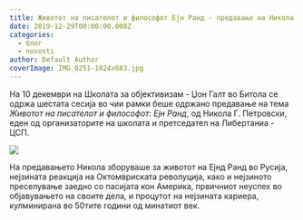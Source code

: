 ```yaml
---
title: Животот на писателот и философот Ејн Ранд - предавање на Никола Петровски
date: 2019-12-29T00:00:00.000Z
categories:
  - блог
  - novosti
author: Default Author
coverImage: IMG_0251-1024x683.jpg
---
```


На 10 декември на Школата за објективизам - Џон Галт во Битола се одржа шестата сесија во чии рамки беше одржано предавање на тема  _Животот на писателот и философот: Ејн Ранд_, од Никола Г. Петровски, еден од организаторите на школата и претседател на Либертаниа - ЦСП.

![](http://libertaniabackup.local/wp-content/uploads/2019/12/IMG_0251-1024x683.jpg)

На предавањето Никола зборуваше за животот на Ејнд Ранд во Русија, нејзината реакција на Октомвриската револуција, како и нејзиното преселување заедно со пасијата кон Америка, првичниот неуспех во објавувањето на своите дела, и процутот на нејзината кариера, кулминирана во 50тите години од минатиот век.
